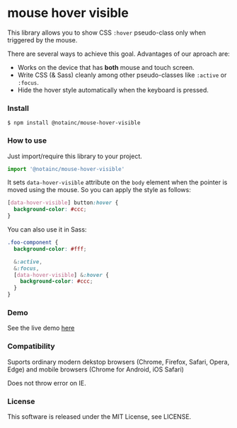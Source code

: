 # mouse hover visible

This library allows you to show CSS `:hover` pseudo-class only when triggered by the mouse.

There are several ways to achieve this goal.
Advantages of our aproach are:

- Works on the device that has **both** mouse and touch screen.
- Write CSS (& Sass) cleanly among other pseudo-classes like `:active` or `:focus`.
- Hide the hover style automatically when the keyboard is pressed.

### Install

`$ npm install @notainc/mouse-hover-visible`

### How to use

Just import/require this library to your project.

```js
import '@notainc/mouse-hover-visible'
```

It sets `data-hover-visible` attribute on the `body` element when the pointer is moved using the mouse.
So you can apply the style as follows:

```css
[data-hover-visible] button:hover {
  background-color: #ccc;
}
```

You can also use it in Sass:

```scss
.foo-component {
  background-color: #fff;

  &:active,
  &:focus,
  [data-hover-visible] &:hover {
    background-color: #ccc;
  }
}
```

### Demo

See the live demo [here](https://nota.github.io/mouse-hover-visible/demo.html)

### Compatibility

Suports ordinary modern dekstop browsers (Chrome, Firefox, Safari, Opera, Edge) and mobile browsers (Chrome for Android, iOS Safari)

Does not throw error on IE.

### License

This software is released under the MIT License, see LICENSE.
